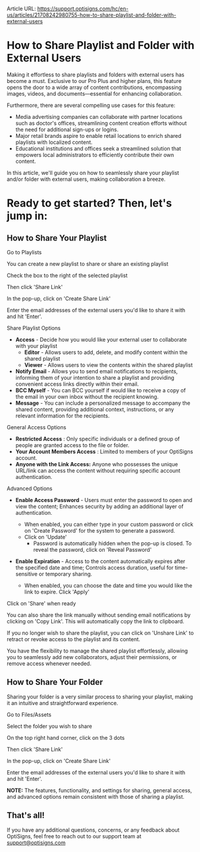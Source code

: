 Article URL: https://support.optisigns.com/hc/en-us/articles/21708242980755-how-to-share-playlist-and-folder-with-external-users

# How to Share Playlist and Folder with External Users

Making it effortless to share playlists and folders with external users has
become a must. Exclusive to our Pro Plus and higher plans, this feature opens
the door to a wide array of content contributions, encompassing images,
videos, and documents—essential for enhancing collaboration.

Furthermore, there are several compelling use cases for this feature:

  * Media advertising companies can collaborate with partner locations such as doctor's offices, streamlining content creation efforts without the need for additional sign-ups or logins.
  * Major retail brands aspire to enable retail locations to enrich shared playlists with localized content.
  * Educational institutions and offices seek a streamlined solution that empowers local administrators to efficiently contribute their own content.

In this article, we'll guide you on how to seamlessly share your playlist
and/or folder with external users, making collaboration a breeze.

# **Ready to get started? Then, let's jump in:**

## **How to Share Your Playlist**

Go to Playlists

You can create a new playlist to share or share an existing playlist

Check the box to the right of the selected playlist

Then click 'Share Link'

In the pop-up, click on 'Create Share Link'

Enter the email addresses of the external users you'd like to share it with
and hit 'Enter'.

Share Playlist Options

  * **Access** \- Decide how you would like your external user to collaborate with your playlist 
    * **Editor** \- Allows users to add, delete, and modify content within the shared playlist
    * **Viewer** \- Allows users to view the contents within the shared playlist
  * **Notify Email** \- Allows you to send email notifications to recipients, informing them of your intention to share a playlist and providing convenient access links directly within their email.
  * **BCC Myself** \- You can BCC yourself if would like to receive a copy of the email in your own inbox without the recipient knowing.
  * **Message** \- You can include a personalized message to accompany the shared content, providing additional context, instructions, or any relevant information for the recipients.

General Access Options

  * **Restricted Access** : Only specific individuals or a defined group of people are granted access to the file or folder.
  * **Your Account Members Access** : Limited to members of your OptiSigns account.
  * **Anyone with the Link Access:** Anyone who possesses the unique URL/link can access the content without requiring specific account authentication.

Advanced Options

  * **Enable Access Password** \- Users must enter the password to open and view the content; Enhances security by adding an additional layer of authentication. 
    * When enabled, you can either type in your custom password or click on 'Create Password' for the system to generate a password.
    * Click on 'Update' 
      * Password is automatically hidden when the pop-up is closed. To reveal the password, click on 'Reveal Password'

  * **Enable Expiration** \- Access to the content automatically expires after the specified date and time; Controls access duration, useful for time-sensitive or temporary sharing. 
    * When enabled, you can choose the date and time you would like the link to expire. Click 'Apply'

Click on 'Share' when ready

You can also share the link manually without sending email notifications by
clicking on 'Copy Link'. This will automatically copy the link to clipboard.

If you no longer wish to share the playlist, you can click on 'Unshare Link'
to retract or revoke access to the playlist and its content.

You have the flexibility to manage the shared playlist effortlessly, allowing
you to seamlessly add new collaborators, adjust their permissions, or remove
access whenever needed.

## **How to Share Your Folder**

Sharing your folder is a very similar process to sharing your playlist, making
it an intuitive and straightforward experience.

Go to Files/Assets

Select the folder you wish to share

On the top right hand corner, click on the 3 dots

Then click 'Share Link'

In the pop-up, click on 'Create Share Link'

Enter the email addresses of the external users you'd like to share it with
and hit 'Enter'.

**NOTE:** The features, functionality, and settings for sharing, general
access, and advanced options remain consistent with those of sharing a
playlist.

## **That's all!**

If you have any additional questions, concerns, or any feedback about
OptiSigns, feel free to reach out to our support team at
[support@optisigns.com](mailto:support@optisigns.com)

